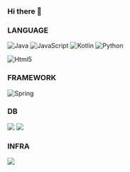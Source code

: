 ### Hi there 👋


### LANGUAGE

<img alt="Java" src="https://img.shields.io/badge/Java-%23ED8B00.svg?style=for-the-badge&logo=Java&logoColor=white"/> <img alt="JavaScript" src="https://img.shields.io/badge/javascript-%23323330.svg?style=for-the-badge&logo=javascript&logoColor=%23F7DF1E"/>
<img alt="Kotlin" src="https://img.shields.io/badge/kotlin-%237F52FF.svg?style=for-the-badge&logo=kotlin&logoColor=white"/>
<img alt="Python" src="https://img.shields.io/badge/Python-3776AB?style=for-the-badge&logo=Python&logoColor=white">

<img alt="Html5" src="https://img.shields.io/badge/HTML5-E34F26?style=for-the-badge&logo=HTML5&logoColor=white"/> 

### FRAMEWORK

<img alt="Spring" src="https://img.shields.io/badge/spring-%236DB33F.svg?style=for-the-badge&logo=spring&logoColor=white"/>

### DB

<img src="https://img.shields.io/badge/oracle-F80000?style=for-the-badge&logo=oracle&logoColor=white"> <img src="https://img.shields.io/badge/mysql-4479A1?style=for-the-badge&logo=mysql&logoColor=white">

### INFRA

<img src="https://img.shields.io/badge/linux-FCC624?style=for-the-badge&logo=linux&logoColor=black">


